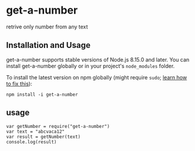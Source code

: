 # get-a-number
retrive only number from any text

Installation and Usage
----------------------

get-a-number supports stable versions of Node.js 8.15.0 and later. You can install
get-a-number  globally or in your project's `node_modules` folder.

To install the latest version on npm globally (might require `sudo`;
[learn how to fix this](https://docs.npmjs.com/resolving-eacces-permissions-errors-when-installing-packages-globally)):

    npm install -i get-a-number


## usage
    var getNumber = require("get-a-number")
    var text = "abcvaca12"
    var result = getNumber(text)
    console.log(result)

